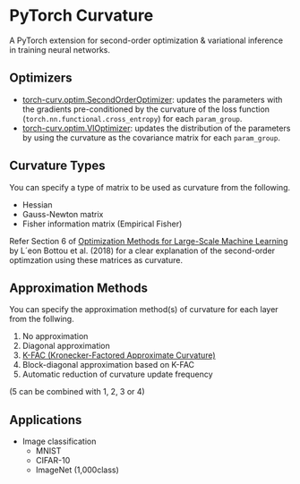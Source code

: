 # PyTorch Curvature
A PyTorch extension for second-order optimization & variational inference in training neural networks.
 
## Optimizers
- [torch-curv.optim.SecondOrderOptimizer](https://github.com/rioyokotalab/pytorch-curv/blob/master/torchcurv/optim/secondorder.py): updates the parameters with the gradients pre-conditioned by the curvature of the loss function (`torch.nn.functional.cross_entropy`) for each `param_group`.
- [torch-curv.optim.VIOptimizer](https://github.com/rioyokotalab/pytorch-curv/blob/master/torchcurv/optim/vi.py): updates the distribution of the parameters by using the curvature as the covariance matrix for each `param_group`.
 
## Curvature Types
You can specify a type of matrix to be used as curvature from the following.
- Hessian
- Gauss-Newton matrix
- Fisher information matrix (Empirical Fisher)

Refer Section 6 of [Optimization Methods for Large-Scale Machine Learning](https://arxiv.org/abs/1606.04838) by L´eon Bottou et al. (2018) for a clear explanation of the second-order optimzation using these matrices as curvature.

## Approximation Methods
You can specify the approximation method(s) of curvature for each layer from the follwing.
1. No approximation
2. Diagonal approximation
3. [K-FAC (Kronecker-Factored Approximate Curvature)](https://arxiv.org/abs/1503.05671)
4. Block-diagonal approximation based on K-FAC
5. Automatic reduction of curvature update frequency 

(5 can be combined with 1, 2, 3 or 4)

## Applications
- Image classification
  - MNIST
  - CIFAR-10
  - ImageNet (1,000class)
